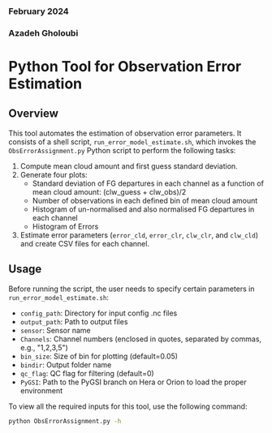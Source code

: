 ### February 2024
### Azadeh Gholoubi
# Python Tool for Observation Error Estimation

## Overview
This tool automates the estimation of observation error parameters. It consists of a shell script, `run_error_model_estimate.sh`, which invokes the `ObsErrorAssignment.py` Python script to perform the following tasks:

1. Compute mean cloud amount and first guess standard deviation.
2. Generate four plots:
   - Standard deviation of FG departures in each channel as a function of mean cloud amount: (clw_guess + clw_obs)/2
   - Number of observations in each defined bin of mean cloud amount
   - Histogram of un-normalised and also normalised FG departures in each channel
   - Histogram of Errors 
3. Estimate error parameters (`error_cld`, `error_clr`, `clw_clr`, and `clw_cld`) and create CSV files for each channel.

## Usage
Before running the script, the user needs to specify certain parameters in `run_error_model_estimate.sh`:

- `config_path`: Directory for input config .nc files
- `output_path`: Path to output files
- `sensor`: Sensor name
- `Channels`: Channel numbers (enclosed in quotes, separated by commas, e.g., "1,2,3,5")
- `bin_size`: Size of bin for plotting (default=0.05)
- `bindir`: Output folder name
- `qc_flag`: QC flag for filtering (default=0)
- `PyGSI`: Path to the PyGSI branch on Hera or Orion to load the proper environment

To view all the required inputs for this tool, use the following command:

```bash
python ObsErrorAssignment.py -h



